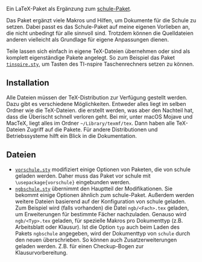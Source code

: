 Ein LaTeX-Paket als Ergänzung zum [schule-Paket](https://www.ctan.org/pkg/schule?lang=de).

Das Paket ergänzt viele Makros und Hilfen, um Dokumente für die Schule zu setzen. Dabei passt es das Schule-Paket auf meine eigenen Vorlieben an, die nicht unbedingt für alle sinnvoll sind. Trotzdem können die Quelldateien anderen vielleicht als Grundlage für eigene Anpassungen dienen.

Teile lassen sich einfach in eigene TeX-Dateien übernehmen oder sind als komplett eigenständige Pakete angelegt. So zum Beispiel das Paket [`tinspire.sty`](tinspire.sty), um Tasten des TI-nspire Taschenrechners setzen zu können.

## Installation
Alle Dateien müssen der TeX-Distribution zur Verfügung gestellt werden. Dazu gibt es verschiedene Möglichkeiten. Entweder alles liegt im selben Ordner wie die TeX-Dateien. die erstellt werden, was aber den Nachteil hat, dass die Überischt schnell verloren geht. Bei mir, unter macOS Mojave und MacTeX, liegt alles im Ordner `~/Library/texmf/tex`. Dann haben alle TeX-Dateien Zugriff auf die Pakete. Für andere Distributionen und Betriebssysteme hilft ein Blick in die Dokumentation.

## Dateien

* [`vorschule.sty`](vorschule.sty) modifiziert einige Optionen von Paketen, die von schule geladen werden. Daher muss das Paket vor schule mit `\usepackage{vorschule}` eingebunden werden.
* [`ngbschule.sty`](ngbschule.sty) übernimmt den Hauptteil der Modifikationen. Sie bekommt einige Optionen ähnlich zum schule-Paket. Außerdem werden weitere Dateien basierend auf der Konfiguration von schule geladen. Zum Beispiel wird (falls vorhanden) die Datei `ngb/<Fach>.tex` geladen, um Erweiterungen für bestimmte Fächer nachzuladen. Genauso wird `ngb/<Typ>.tex` geladen, für spezielle Makros pro Dokumenttyp (z.B. Arbeitsblatt oder Klausur). Ist die Option `typ` auch beim Laden des Pakets `ngbschule` angegeben, wird der Dokumenttyp von `schule` durch den neuen überschrieben. So können auch Zusatzerweiterungen geladen werden. Z.B. für einen Checkup-Bogen zur Klausurvorbereitung.